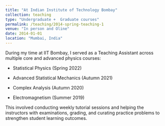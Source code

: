 ```yaml
---
title: "At Indian Institute of Technology Bombay"
collection: teaching
type: "Undergraduate +  Graduate courses"
permalink: /teaching/2014-spring-teaching-1
venue: "In person and Oline"
date: 2014-01-01
location: "Mumbai, India"
---
```

During my time at IIT Bombay, I served as a Teaching Assistant across multiple core and advanced physics courses:

- Statistical Physics (Spring 2022)

- Advanced Statistical Mechanics (Autumn 2021)

- Complex Analysis (Autumn 2020)

- Electromagnetism (Summer 2019)

This involved conducting weekly tutorial sessions and helping the instructors with examinations, grading, and curating practice problems to strengthen student learning outcomes. 
